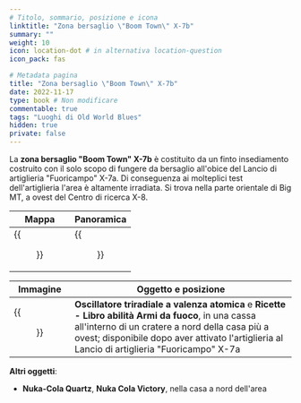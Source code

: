 ```yaml
---
# Titolo, sommario, posizione e icona
linktitle: "Zona bersaglio \"Boom Town\" X-7b"
summary: ""
weight: 10
icon: location-dot # in alternativa location-question
icon_pack: fas

# Metadata pagina
title: "Zona bersaglio \"Boom Town\" X-7b"
date: 2022-11-17
type: book # Non modificare
commentable: true
tags: "Luoghi di Old World Blues"
hidden: true
private: false
---
```


<div class="fnv">

La **zona bersaglio "Boom Town" X-7b** è costituito da un finto insediamento costruito con il solo scopo di fungere da bersaglio all'obice del Lancio di artiglieria "Fuoricampo" X-7a. Di conseguenza ai molteplici test dell'artiglieria l'area è altamente irradiata. Si trova nella parte orientale di Big MT, a ovest del Centro di ricerca X-8.

| Mappa | Panoramica |
| ----- | ---------- |
|  {{<figure src="fnv/X-7b_BB_target_zone_loc.webp">}}     |  {{<figure src="fnv/X-7_Boom_Town_target_zone.webp">}}          | 

| Immagine | Oggetto e posizione |
| -------- | ------------------- |
|  {{<figure src="fnv/OWB_Guns_skill_book_holodisk.webp">}}        |  **Oscillatore triradiale a valenza atomica** e **Ricette - Libro abilità Armi da fuoco**, in una cassa all'interno di un cratere a nord della casa più a ovest; disponibile dopo aver attivato l'artiglieria al Lancio di artiglieria "Fuoricampo" X-7a                   |

**Altri oggetti**:
- **Nuka-Cola Quartz**, **Nuka Cola Victory**, nella casa a nord dell'area

</div>

